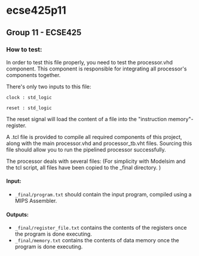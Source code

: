# ecse425p11
## Group 11 - ECSE425

### How to test:

In order to test this file properly, you need to test the processor.vhd component.
This component is responsible for integrating all processor's components together.

There's only two inputs to this file:

`clock : std_logic`

`reset : std_logic`

The reset signal will load the content of a file into the "instruction memory"-register.

A .tcl file is provided to compile all required components of this project, along with the main processor.vhd and processor_tb.vht files. Sourcing this file should allow you to run the pipelined processor successfully.

The processor deals with several files: (For simplicity with Modelsim and the tcl script, all files have been copied to the _final directory. )
#### Input:
* `_final/program.txt` should contain the input program, compiled using a MIPS Assembler.

#### Outputs:
* `_final/register_file.txt` contains the contents of the registers once the program is done executing.
* `_final/memory.txt` contains the contents of data memory once the program is done executing.
